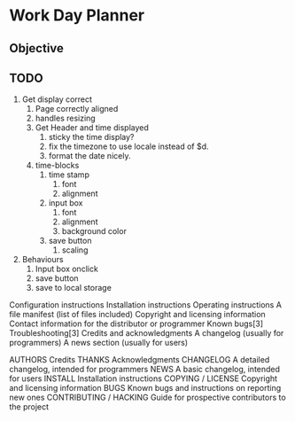 # Work Day Planner

## Objective 


## 


## TODO
1. Get display correct
    1. Page correctly aligned
    1. handles resizing
    1. Get Header and time displayed
        1. sticky the time display?
        1. fix the timezone to use locale instead of $d.
        1. format the date nicely.
    1. time-blocks 
        1. time stamp 
            1. font
            1. alignment
        1. input box
            1. font
            1. alignment
            1. background color
        1. save button
            1. scaling
1. Behaviours
    1. Input box onclick  
    1. save button
    1. save to local storage




Configuration instructions
Installation instructions
Operating instructions
A file manifest (list of files included)
Copyright and licensing information
Contact information for the distributor or programmer
Known bugs[3]
Troubleshooting[3]
Credits and acknowledgments
A changelog (usually for programmers)
A news section (usually for users)


AUTHORS	Credits
THANKS	Acknowledgments
CHANGELOG	A detailed changelog, intended for programmers
NEWS	A basic changelog, intended for users
INSTALL	Installation instructions
COPYING / LICENSE	Copyright and licensing information
BUGS	Known bugs and instructions on reporting new ones
CONTRIBUTING / HACKING	Guide for prospective contributors to the project